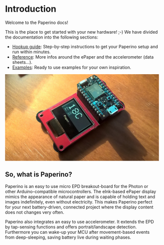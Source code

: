 # Introduction

Welcome to the Paperino docs!

This is the place to get started with your new hardware! ;-) We have divided the documentation into the following sections:

* [Hookup guide](hookupEPD.md): Step-by-step instructions to get your Paperino setup and run within minutes.
* [Reference](refEPD.md): More infos around the ePaper and the accelerometer (data sheets…).
* [Examples](exampleHelloWorld.md): Ready to use examples for your own inspiration.

![Paperino for Particle Photon](docs/img/screenshot.jpg)

## So, what is Paperino?

Paperino is an easy to use micro EPD breakout-board for the Photon or other Arduino-compatible microcontrollers. The eInk-based ePaper display mimics the appearance of natural paper and is capable of holding text and images indefinitely, even without electricity. This makes Paperino perfect for your next battery-driven, connected project where the display content does not changes very often.

Paperino also integrates an easy to use accelerometer. It extends the EPD by tap-sensing functions and offers portrait/landscape detection. Furthermore you can wake-up your MCU after movement-based events from deep-sleeping, saving battery live during waiting phases.